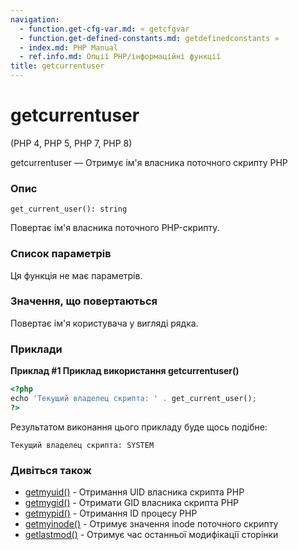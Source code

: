```yaml
---
navigation:
  - function.get-cfg-var.md: « getcfgvar
  - function.get-defined-constants.md: getdefinedconstants »
  - index.md: PHP Manual
  - ref.info.md: Опції PHP/інформаційні функції
title: getcurrentuser
---
```

# getcurrentuser

(PHP 4, PHP 5, PHP 7, PHP 8)

getcurrentuser — Отримує ім'я власника поточного скрипту PHP

### Опис

```methodsynopsis
get_current_user(): string
```

Повертає ім'я власника поточного PHP-скрипту.

### Список параметрів

Ця функція не має параметрів.

### Значення, що повертаються

Повертає ім'я користувача у вигляді рядка.

### Приклади

**Приклад #1 Приклад використання **getcurrentuser()****

```php
<?php
echo 'Текущий владелец скрипта: ' . get_current_user();
?>
```

Результатом виконання цього прикладу буде щось подібне:

```
Текущий владелец скрипта: SYSTEM
```

### Дивіться також

-   [getmyuid()](function.getmyuid.md) - Отримання UID власника скрипта PHP
-   [getmygid()](function.getmygid.md) - Отримати GID власника скрипта PHP
-   [getmypid()](function.getmypid.md) - Отримання ID процесу PHP
-   [getmyinode()](function.getmyinode.md) - Отримує значення inode поточного скрипту
-   [getlastmod()](function.getlastmod.md) - Отримує час останньої модифікації сторінки
